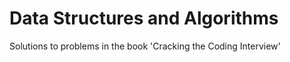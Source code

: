 # Data Structures and Algorithms
 Solutions to problems in the book 'Cracking the Coding Interview'
